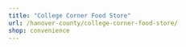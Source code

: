 ```yaml
---
title: "College Corner Food Store"
url: /hanover-county/college-corner-food-store/
shop: convenience
---
```

